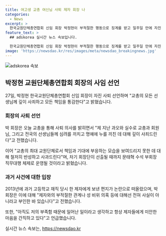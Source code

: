 ```yaml
---
title: 여고생 교총 여신님 사퇴 제자 회장 나
categories:
  - News
excerpt: >
  한국교원단체총연합회 신임 회장 박정현이 부적절한 행동으로 징계를 받고 일주일 만에 자진 사퇴했습니다. 박 회장은 교총을 통해 깊이 사죄하고, 책임을 통감한다는 입장을 밝혔습니다. 이에 따라 교총은 차기 회장단이 선출될 때까지 수석 부회장이 직무대행을 맡게 되었습니다. 교총은 사건을 계기로 교육 발전과 교권 보호에 노력할 것이라고 밝혔습니다.
feature_text: >
  ## adskorea 실시간 뉴스 속보입니다.

  한국교원단체총연합회 신임 회장 박정현이 부적절한 행동으로 징계를 받고 일주일 만에 자진 사퇴했습니다. 박 회장은 교총을 통해 깊이 사죄하고, 책임을 통감한다는 입장을 밝혔습니다. 이에 따라 교총은 차기 회장단이 선출될 때까지 수석 부회장이 직무대행을 맡게 되었습니다. 교총은 사건을 계기로 교육 발전과 교권 보호에 노력할 것이라고 밝혔습니다.
image: 'https://newsdao.kr/res/images/meta/newsdao_breakingnews.jpg'
---
```


<p><img src="https://newsdao.kr/res/images/meta/newsdao_breakingnews.jpg" alt="adskorea 속보" /></p>

<h2 data-ke-size="size26">박정현 교원단체총연합회 회장의 사임 선언</h2>

<p data-ke-size="size16">27일, 박정현 한국교원단체총연합회 신임 회장이 자진 사퇴 선언하며 "교총의 모든 선생님께 깊이 사죄하고 모든 책임을 통감한다"고 밝혔습니다.</p>

<h3>회장의 사퇴 선언</h3>

<p data-ke-size="size16">박 회장은 오늘 교총을 통해 사퇴 의사를 밝히면서 "제 지난 과오와 실수로 교총과 회원님, 그리고 전국의 선생님들께 심려를 끼치고 명예에 누를 끼친 데 대해 깊이 사죄드린다"고 전했습니다.</p>

<p data-ke-size="size16">이어 "교총의 최대 교원단체로서 책임과 기대에 부응하는 모습을 보여드리지 못한 데 대해 철저히 반성하고 사과드린다"며, 차기 회장단이 선출될 때까지 문태혁 수석 부회장 직무대행 체제로 운영될 것이라고 밝혔습니다.</p>

<h3>과거 사건에 대한 입장</span></b></h3>

<p data-ke-size="size16">2013년에 과거 고등학교 재직 당시 한 제자에게 보낸 편지가 논란으로 떠올랐으며, 박 회장은 이에 대해 "제자와의 부적절한 관계나 성 비위 의혹 등에 대해선 전혀 사실이 아니라고 부인한 바 있습니다"고 전했습니다. </p>

<p data-ke-size="size16">또한, "아직도 저의 부족함 때문에 일어난 일이라고 생각하고 항상 제자들에게 미안한 마음을 간직하고 있다"고 언급했습니다.</p>
실시간 뉴스 속보는, <a href="https://newsdao.kr" rel="dofollow">https://newsdao.kr</a>


